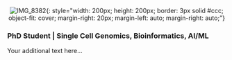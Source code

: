 
<div style="text-align: center;">

![IMG_8382](https://github.com/user-attachments/assets/48c583da-b2c4-4a1f-a9e7-b7afdfd7165c){: style="width: 200px; height: 200px; border: 3px solid #ccc; object-fit: cover; margin-right: 20px; margin-left: auto; margin-right: auto;"}

</div>

### PhD Student | Single Cell Genomics, Bioinformatics, AI/ML

Your additional text here...
